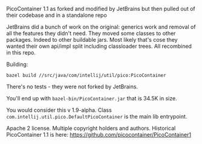 PicoContainer 1.1 as forked and modified by JetBrains but then pulled out of their codebase and in a standalone repo

JetBrains did a bunch of work on the original: generics work and removal of all the features they didn't need.  They moved some classes to other packages. Indeed to other buildable jars. Most likely that's cose they wanted their own
api/impl split including classloader trees.  All recombined in this repo.

Building:

```
bazel build //src/java/com/intellij/util/pico:PicoContainer
```

There's no tests - they were not forked by JetBrains.

You'll end up with `bazel-bin/PicoContainer.jar` that is 34.5K in size. 

You would consider this v 1.9-alpha. Class `com.intellij.util.pico.DefaultPicoContainer` is the main lib entrypoint.

Apache 2 license. Multiple copyright holders and authors. Historical PicoContainer 1.1 is here: https://github.com/picocontainer/PicoContainer1
    